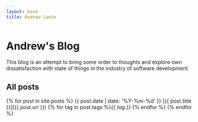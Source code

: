 ```yaml
---
layout: base
title: Andrew Lanin
---
```


# Andrew's Blog

This blog is an attempt to bring some order to thoughts and explore own dissatisfaction with state of things in the industry of software development.

## All posts

{% for post in site.posts %}
{{ post.date | date: '%Y-%m-%d' }} [{{ post.title }}]({{ post.url }}) {% for tag in post.tags %}*{{ tag }}* {% endfor %}
{% endfor %}
